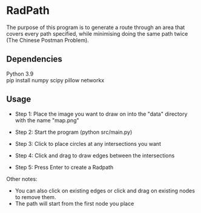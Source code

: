 # RadPath

The purpose of this program is to generate a route through an area that covers every path specified, while minimising doing the same path twice (The Chinese Postman Problem).

## Dependencies
Python 3.9  
pip install numpy scipy pillow networkx

## Usage

* Step 1: Place the image you want to draw on into the "data" directory with the name "map.png"

* Step 2: Start the program (python src/main.py)

* Step 3: Click to place circles at any intersections you want

* Step 4: Click and drag to draw edges between the intersections

* Step 5: Press Enter to create a Radpath


Other notes:
- You can also click on existing edges or click and drag on existing nodes to remove them.
- The path will start from the first node you place